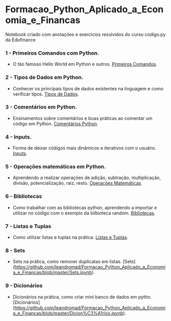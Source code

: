# Formacao_Python_Aplicado_a_Economia_e_Financas
 Notebook criado com anotações e exercícios resolvidos do curso codigo.py da Edufinance

### 1 - Primeiros Comandos com Python.
- O tão famoso Hello World em Python e outros. [Primeiros Comandos](https://github.com/leandromad/Formacao_Python_Aplicado_a_Economia_e_Financas/blob/main/Primeiros%20Comandos.ipynb).


### 2 - Tipos de Dados em Python.
- Conhecer os principais tipos de dados existentes na linguagem e como verificar tipos. [Tipos de Dados](https://github.com/leandromad/Formacao_Python_Aplicado_a_Economia_e_Financas/blob/main/Tipos%20de%20dados%20no%20Python.ipynb).


### 3 - Comentários em Python.
- Ensinamentos sobre comentários e boas práticas ao comentar um código em Python. [Comentários Python](https://github.com/leandromad/Formacao_Python_Aplicado_a_Economia_e_Financas/blob/main/Coment%C3%A1rios%20em%20Python%20(Boas%20Pr%C3%A1ticas).ipynb).


### 4 - Inputs.
- Forma de deixar códigos mais dinâmicos e iterativos com o usuáiro. [Inputs](https://github.com/leandromad/Formacao_Python_Aplicado_a_Economia_e_Financas/blob/main/Input.ipynb).


### 5 - Operações matemáticas em Python.
- Aprendendo a realizar operações de adição, subtração, multiplicação, divisão, potencialização, raiz, resto. [Operações Matemáticas](https://github.com/leandromad/Formacao_Python_Aplicado_a_Economia_e_Financas/blob/master/Opera%C3%A7%C3%B5es%20Matem%C3%A1ticas.ipynb).


### 6 - Bibliotecas
- Como trabalhar com as bibliotecas python, aprendendo a importar e utilizar no código com o exemplo da bilbioteca random. [Bibliotecas](https://github.com/leandromad/Formacao_Python_Aplicado_a_Economia_e_Financas/blob/master/Bibliotecas%20-%20Trabalhando%20com%20a%20Biblioteca%20Random.ipynb).

### 7 - Listas e Tuplas
- Como utilizar listas e tuplas na prática. [Listas e Tuplas](https://github.com/leandromad/Formacao_Python_Aplicado_a_Economia_e_Financas/blob/master/Listas%20e%20Tuplas.ipynb).

### 8 - Sets
- Sets na prática, como remover duplicatas em listas. [Sets] (https://github.com/leandromad/Formacao_Python_Aplicado_a_Economia_e_Financas/blob/master/Sets.ipynb).

### 9 - Dicionários
- Dicionários na prática, como criar mini banco de dados em pytho. [Dicionários] (https://github.com/leandromad/Formacao_Python_Aplicado_a_Economia_e_Financas/blob/master/Dicion%C3%A1rios.ipynb).

